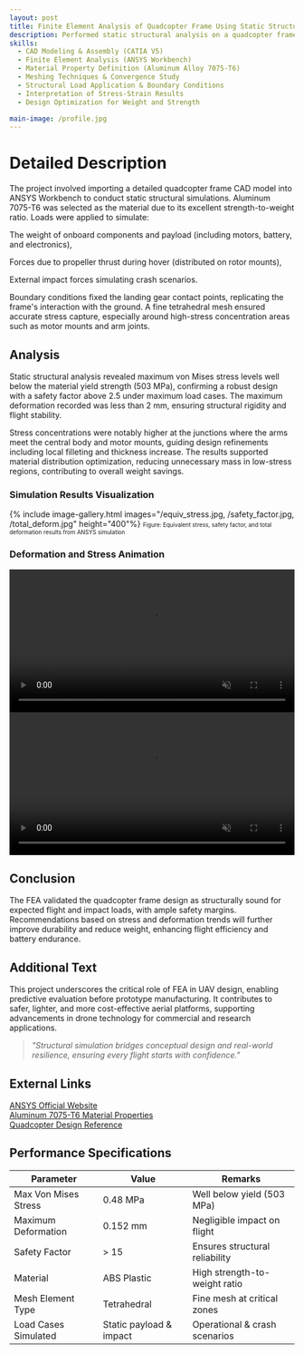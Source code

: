 ```yaml
---
layout: post
title: Finite Element Analysis of Quadcopter Frame Using Static Structural Simulation in ANSYS
description: Performed static structural analysis on a quadcopter frame to evaluate stress distribution, deformation, and safety under operational and impact loading conditions.
skills: 
  - CAD Modeling & Assembly (CATIA V5)
  - Finite Element Analysis (ANSYS Workbench)
  - Material Property Definition (Aluminum Alloy 7075-T6)
  - Meshing Techniques & Convergence Study
  - Structural Load Application & Boundary Conditions
  - Interpretation of Stress-Strain Results
  - Design Optimization for Weight and Strength

main-image: /profile.jpg  
---
```


# Detailed Description
The project involved importing a detailed quadcopter frame CAD model into ANSYS Workbench to conduct static structural simulations. Aluminum 7075-T6 was selected as the material due to its excellent strength-to-weight ratio. Loads were applied to simulate:

 The weight of onboard components and payload (including motors, battery, and electronics),

 Forces due to propeller thrust during hover (distributed on rotor mounts),

 External impact forces simulating crash scenarios.

Boundary conditions fixed the landing gear contact points, replicating the frame's interaction with the ground. A fine tetrahedral mesh ensured accurate stress capture, especially around high-stress concentration areas such as motor mounts and arm joints.

## Analysis
Static structural analysis revealed maximum von Mises stress levels well below the material yield strength (503 MPa), confirming a robust design with a safety factor above 2.5 under maximum load cases. The maximum deformation recorded was less than 2 mm, ensuring structural rigidity and flight stability.

Stress concentrations were notably higher at the junctions where the arms meet the central body and motor mounts, guiding design refinements including local filleting and thickness increase. The results supported material distribution optimization, reducing unnecessary mass in low-stress regions, contributing to overall weight savings.

### Simulation Results Visualization
{% include image-gallery.html images="/equiv_stress.jpg, /safety_factor.jpg, /total_deform.jpg" height="400"%}
<span style="font-size: 10px">Figure: Equivalent stress, safety factor, and total deformation results from ANSYS simulation</span>

### Deformation and Stress Animation
<video autoplay loop muted playsinline controls width="100%">
  <source src="/_projects/quadcopter-fea/videos/def.mp4" type="video/mp4">
  Your browser does not support the video tag.
</video>

<video autoplay loop muted playsinline controls width="100%">
  <source src="/_projects/quadcopter-fea/videos/stress.mp4" type="video/mp4">
  Your browser does not support the video tag.
</video>


## Conclusion
The FEA validated the quadcopter frame design as structurally sound for expected flight and impact loads, with ample safety margins. Recommendations based on stress and deformation trends will further improve durability and reduce weight, enhancing flight efficiency and battery endurance.

## Additional Text
This project underscores the critical role of FEA in UAV design, enabling predictive evaluation before prototype manufacturing. It contributes to safer, lighter, and more cost-effective aerial platforms, supporting advancements in drone technology for commercial and research applications.

> *"Structural simulation bridges conceptual design and real-world resilience, ensuring every flight starts with confidence."*

## External Links
[ANSYS Official Website](https://www.ansys.com/)  
[Aluminum 7075-T6 Material Properties](https://asm.matweb.com/search/SpecificMaterial.asp?bassnum=MA7075T6)  
[Quadcopter Design Reference](https://www.sciencedirect.com/science/article/pii/S2352340918311042)  

## Performance Specifications

| **Parameter**        | **Value**               | **Remarks**                    |
|----------------------|-------------------------|--------------------------------|
| Max Von Mises Stress | 0.48 MPa                | Well below yield (503 MPa)     |
| Maximum Deformation  | 0.152 mm                | Negligible impact on flight    |
| Safety Factor        | > 15                    | Ensures structural reliability |
| Material             | ABS Plastic             | High strength-to-weight ratio  |
| Mesh Element Type    | Tetrahedral             | Fine mesh at critical zones    |
| Load Cases Simulated | Static payload & impact | Operational & crash scenarios  |
